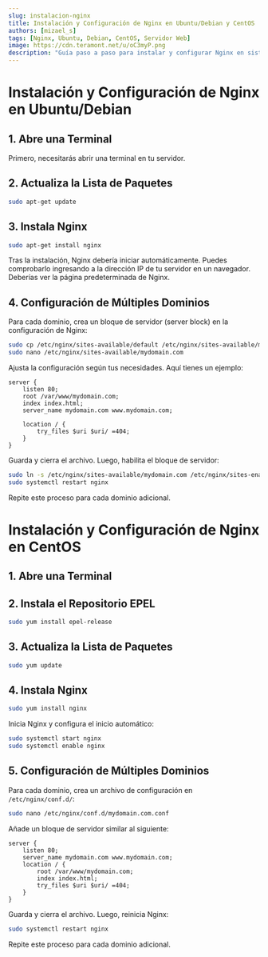 ```yaml
---
slug: instalacion-nginx
title: Instalación y Configuración de Nginx en Ubuntu/Debian y CentOS
authors: [mizael_s]
tags: [Nginx, Ubuntu, Debian, CentOS, Servidor Web]
image: https://cdn.teramont.net/u/oC3myP.png
description: "Guía paso a paso para instalar y configurar Nginx en sistemas Ubuntu, Debian y CentOS. Aprende a configurar múltiples dominios y rutas en tu servidor."
---
```


# Instalación y Configuración de Nginx en Ubuntu/Debian

## 1. Abre una Terminal

Primero, necesitarás abrir una terminal en tu servidor.

## 2. Actualiza la Lista de Paquetes

```bash
sudo apt-get update
```

## 3. Instala Nginx

```bash
sudo apt-get install nginx
```

Tras la instalación, Nginx debería iniciar automáticamente. Puedes comprobarlo ingresando a la dirección IP de tu servidor en un navegador. Deberías ver la página predeterminada de Nginx.

## 4. Configuración de Múltiples Dominios

Para cada dominio, crea un bloque de servidor (server block) en la configuración de Nginx:

```bash
sudo cp /etc/nginx/sites-available/default /etc/nginx/sites-available/mydomain.com
sudo nano /etc/nginx/sites-available/mydomain.com
```

Ajusta la configuración según tus necesidades. Aquí tienes un ejemplo:

```nginx
server {
    listen 80;
    root /var/www/mydomain.com;
    index index.html;
    server_name mydomain.com www.mydomain.com;

    location / {
        try_files $uri $uri/ =404;
    }
}
```

Guarda y cierra el archivo. Luego, habilita el bloque de servidor:

```bash
sudo ln -s /etc/nginx/sites-available/mydomain.com /etc/nginx/sites-enabled/
sudo systemctl restart nginx
```

Repite este proceso para cada dominio adicional.

# Instalación y Configuración de Nginx en CentOS

## 1. Abre una Terminal

## 2. Instala el Repositorio EPEL

```bash
sudo yum install epel-release
```

## 3. Actualiza la Lista de Paquetes

```bash
sudo yum update
```

## 4. Instala Nginx

```bash
sudo yum install nginx
```

Inicia Nginx y configura el inicio automático:

```bash
sudo systemctl start nginx
sudo systemctl enable nginx
```

## 5. Configuración de Múltiples Dominios

Para cada dominio, crea un archivo de configuración en `/etc/nginx/conf.d/`:

```bash
sudo nano /etc/nginx/conf.d/mydomain.com.conf
```

Añade un bloque de servidor similar al siguiente:

```nginx
server {
    listen 80;
    server_name mydomain.com www.mydomain.com;
    location / {
        root /var/www/mydomain.com;
        index index.html;
        try_files $uri $uri/ =404;
    }
}
```

Guarda y cierra el archivo. Luego, reinicia Nginx:

```bash
sudo systemctl restart nginx
```

Repite este proceso para cada dominio adicional.